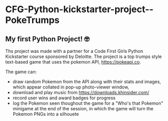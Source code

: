# CFG-Python-kickstarter-project--PokeTrumps
## My first Python Project! 🤓

Ths project was made with a partner for a Code First Girls Python Kickstarter course sponsored by Deloitte.
The project is a top trumps style text-based game that uses the pokemon API, https://pokeapi.co.

The game can:
- draw random Pokemon from the API along with their stats and images, which appear collated in pop-up photo-viewer window,
- download and play music from https://downloads.khinsider.com/
- record user wins and award badges for progress
- log the Pokemon seen thoughout the game for a "Who's that Pokemon" minigame at the end of the session, in which the game will turn the Pokemon PNGs into a silhouete
